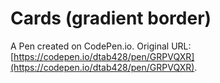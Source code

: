 # Cards (gradient border)

A Pen created on CodePen.io. Original URL: [https://codepen.io/dtab428/pen/GRPVQXR](https://codepen.io/dtab428/pen/GRPVQXR).

